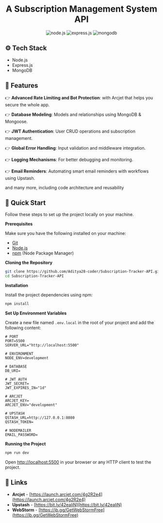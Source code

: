 <div align="center">
  <h1 align="center">A Subscription Management System API</h1>
  
  <div>
    <img src="https://img.shields.io/badge/node.js-339933?style=for-the-badge&logo=Node.js&logoColor=white" alt="node.js" />
    <img src="https://img.shields.io/badge/express.js-000000?style=for-the-badge&logo=express&logoColor=white" alt="express.js" />
    <img src="https://img.shields.io/badge/-MongoDB-13aa52?style=for-the-badge&logo=mongodb&logoColor=white" alt="mongodb" />
  </div>
</div>


## <a name="tech-stack">⚙️ Tech Stack</a>

- Node.js
- Express.js
- MongoDB

## <a name="features">🔋 Features</a>

👉 **Advanced Rate Limiting and Bot Protection**: with Arcjet that helps you secure the whole app.

👉 **Database Modeling**: Models and relationships using MongoDB & Mongoose.

👉 **JWT Authentication**: User CRUD operations and subscription management.

👉 **Global Error Handling**: Input validation and middleware integration.

👉 **Logging Mechanisms**: For better debugging and monitoring.

👉 **Email Reminders**: Automating smart email reminders with workflows using Upstash.

and many more, including code architecture and reusability

## <a name="quick-start">🤸 Quick Start</a>

Follow these steps to set up the project locally on your machine.

**Prerequisites**

Make sure you have the following installed on your machine:

- [Git](https://git-scm.com/)
- [Node.js](https://nodejs.org/en)
- [npm](https://www.npmjs.com/) (Node Package Manager)

**Cloning the Repository**

```bash
git clone https://github.com/Aditya28-coder/Subscription-Tracker-API.git
cd Subscription-Tracker-API
```

**Installation**

Install the project dependencies using npm:

```bash
npm install
```

**Set Up Environment Variables**

Create a new file named `.env.local` in the root of your project and add the following content:

```env
# PORT
PORT=5500
SERVER_URL="http://localhost:5500"

# ENVIRONMENT
NODE_ENV=development

# DATABASE
DB_URI=

# JWT AUTH
JWT_SECRET=
JWT_EXPIRES_IN="1d"

# ARCJET
ARCJET_KEY=
ARCJET_ENV="development"

# UPSTASH
QSTASH_URL=http://127.0.0.1:8080
QSTASH_TOKEN=

# NODEMAILER
EMAIL_PASSWORD=
```

**Running the Project**

```bash
npm run dev
```

Open [http://localhost:5500](http://localhost:5500) in your browser or any HTTP client to test the project.


## <a name="links">🔗 Links</a>

- **Arcjet** - [https://launch.arcjet.com/4g2R2e4](https://launch.arcjet.com/4g2R2e4)  
- **Upstash** - [https://bit.ly/42ealiN](https://bit.ly/42ealiN)   
- **WebStorm** - [https://jb.gg/GetWebStormFree](https://jb.gg/GetWebStormFree)  
